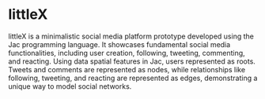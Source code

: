 # littleX

littleX is a minimalistic social media platform prototype developed using the Jac programming language. It showcases fundamental social media functionalities, including user creation, following, tweeting, commenting, and reacting. Using data spatial features in Jac, users represented as roots. Tweets and comments are represented as nodes, while relationships like following, tweeting, and reacting are represented as edges, demonstrating a unique way to model social networks.
